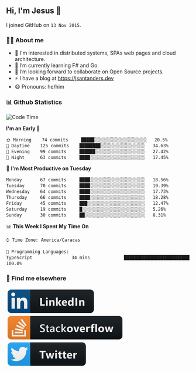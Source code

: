 ## Hi, I'm Jesus 👋

I joined GitHub on `13 Nov 2015`.

<!-- Talking about you -->

### 👨‍💻 About me

- 👦 I'm interested in distributed systems, SPAs web pages and cloud architecture.
- 🌱 I’m currently learning F# and Go.
- 👯 I’m looking forward to collaborate on Open Source projects.
- ⚡️ I have a blog at <https://jsantanders.dev>
- 😄 Pronouns: he/him

### 📊 Github Statistics

<!--START_SECTION:waka-->
![Code Time](http://img.shields.io/badge/Code%20Time-0%20secs-blue)

**I'm an Early 🐤** 

```text
🌞 Morning    74 commits     █████░░░░░░░░░░░░░░░░░░░░   20.5% 
🌆 Daytime    125 commits    ████████░░░░░░░░░░░░░░░░░   34.63% 
🌃 Evening    99 commits     ██████░░░░░░░░░░░░░░░░░░░   27.42% 
🌙 Night      63 commits     ████░░░░░░░░░░░░░░░░░░░░░   17.45%

```
📅 **I'm Most Productive on Tuesday** 

```text
Monday       67 commits     ████░░░░░░░░░░░░░░░░░░░░░   18.56% 
Tuesday      70 commits     ████░░░░░░░░░░░░░░░░░░░░░   19.39% 
Wednesday    64 commits     ████░░░░░░░░░░░░░░░░░░░░░   17.73% 
Thursday     66 commits     ████░░░░░░░░░░░░░░░░░░░░░   18.28% 
Friday       45 commits     ███░░░░░░░░░░░░░░░░░░░░░░   12.47% 
Saturday     19 commits     █░░░░░░░░░░░░░░░░░░░░░░░░   5.26% 
Sunday       30 commits     ██░░░░░░░░░░░░░░░░░░░░░░░   8.31%

```


📊 **This Week I Spent My Time On** 

```text
⌚︎ Time Zone: America/Caracas

💬 Programming Languages: 
TypeScript               34 mins             █████████████████████████   100.0%

```


<!--END_SECTION:waka-->

### 📢 Find me elsewhere

<p>
  <a target="_blank" href="https://linkedin.com/in/jsantanders">
    <img src="https://github.com/jsantanders/jsantanders/blob/master/img/linkedin.svg" alt="LinkedIn" style="vertical-align:top; margin:4px">
  </a>
  
  <a target="_blank" href="https://stackoverflow.com/users/7318331/jesus-santander">
    <img src="https://github.com/jsantanders/jsantanders/blob/master/img/stackoverflow.svg" alt="StackOverflow" style="vertical-align:top; margin:4px">
  </a>
  
  <a target="_blank" href="http://twitter.com/jsantanders">
    <img src="https://github.com/jsantanders/jsantanders/blob/master/img/twitter.svg" alt="Twitter" style="vertical-align:top; margin:4px">
  </a>
</p>
